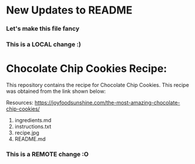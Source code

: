 # New Updates to README
### Let's make this file fancy
### This is a LOCAL change :)
# Chocolate Chip Cookies Recipe:

This repository contains the recipe for Chocolate Chip Cookies. This recipe was obtained from the link shown below:

Resources: https://joyfoodsunshine.com/the-most-amazing-chocolate-chip-cookies/

1. ingredients.md
2. instructions.txt
3. recipe.jpg 
4. README.md

### This is a REMOTE change :O
